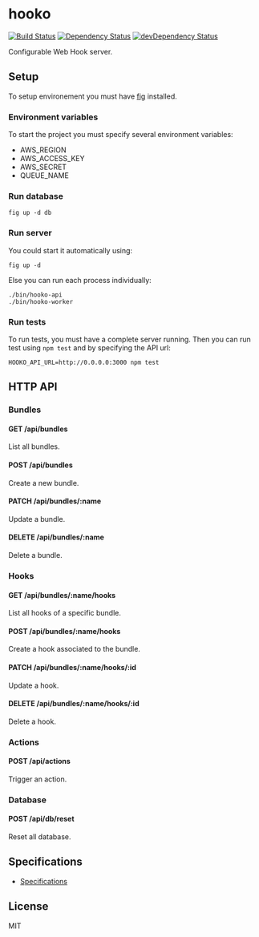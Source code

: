 # hooko

[![Build Status](https://travis-ci.org/fidemapps/hooko.svg?branch=master)](https://travis-ci.org/fidemapps/hooko)
[![Dependency Status](https://david-dm.org/fidemapps/hooko.svg?theme=shields.io)](https://david-dm.org/fidemapps/hooko)
[![devDependency Status](https://david-dm.org/fidemapps/hooko/dev-status.svg?theme=shields.io)](https://david-dm.org/fidemapps/hooko#info=devDependencies)

Configurable Web Hook server.

## Setup

To setup environement you must have [fig](http://www.fig.sh/) installed.

### Environment variables

To start the project you must specify several environment variables:

- AWS_REGION
- AWS_ACCESS_KEY
- AWS_SECRET
- QUEUE_NAME

### Run database

```
fig up -d db
```

### Run server

You could start it automatically using:

```
fig up -d
```

Else you can run each process individually:

```
./bin/hooko-api
./bin/hooko-worker
```

### Run tests

To run tests, you must have a complete server running. Then you can run test using `npm test` and by specifying the API url:

```
HOOKO_API_URL=http://0.0.0.0:3000 npm test
```

## HTTP API

### Bundles

#### GET /api/bundles

List all bundles.

#### POST /api/bundles

Create a new bundle.

#### PATCH /api/bundles/:name

Update a bundle.

#### DELETE /api/bundles/:name

Delete a bundle.

### Hooks

#### GET /api/bundles/:name/hooks

List all hooks of a specific bundle.

#### POST /api/bundles/:name/hooks

Create a hook associated to the bundle.

#### PATCH /api/bundles/:name/hooks/:id

Update a hook.

#### DELETE /api/bundles/:name/hooks/:id

Delete a hook.

### Actions

#### POST /api/actions

Trigger an action.

### Database

#### POST /api/db/reset

Reset all database.

## Specifications

- [Specifications](https://docs.google.com/document/d/1gWVtMaKpx0KGD6qQz9thlCWgTTffryhS4xJAEbo4Keg/edit?usp=sharing)

## License

MIT
